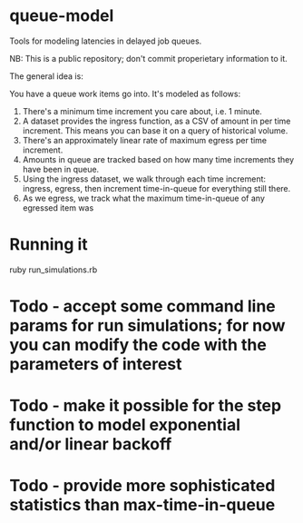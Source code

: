 # queue-model
Tools for modeling latencies in delayed job queues.

NB: This is a public repository; don't commit properietary information to it.

The general idea is:

You have a queue work items go into.  It's modeled as follows:

1. There's a minimum time increment you care about, i.e. 1 minute.
1. A dataset provides the ingress function, as a CSV of amount in per time increment. This means you can base it on a query of historical volume.
1. There's an approximately linear rate of maximum egress per time increment.
1. Amounts in queue are tracked based on how many time increments they have been in queue.
1. Using the ingress dataset, we walk through each time increment: ingress, egress, then increment time-in-queue for everything still there.
1. As we egress, we track what the maximum time-in-queue of any egressed item was


# Running it
ruby run_simulations.rb

# Todo - accept some command line params for run simulations; for now you can modify the code with the parameters of interest
# Todo - make it possible for the step function to model exponential and/or linear backoff
# Todo - provide more sophisticated statistics than max-time-in-queue
